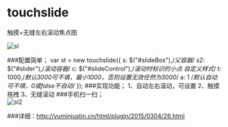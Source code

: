 # touchslide
触摸+无缝左右滚动焦点图

![sl](http://yuminjustin.cn/uploadfile/2015/0304/thumb_679_482_20150304033452177.jpg "sl") 

###配置简单；
        var st = new touchslide({
           s: $("#slideBox"),/*父容器*/
           s2: $("#slider"),/*滚动容器*/
           c: $("#slideControl"),/*滚动时标识的小点 自定义样式*/
           t: 1000,/*默认3000可不填，最小1000，否则设置无效任然为3000*/
           a: 1 /*默认自动可不填，0或false不自动*/
       });
###实现功能；
         1、自动左右滚动，可设置
         2、触摸拖拽
         3、无缝滚动
###手机扫一扫；       
![sl2](http://yuminjustin.cn/uploadfile/2015/0304/20150304035710520.jpg "sl2") 

###详细：http://yuminjustin.cn/html/plugin/2015/0304/26.html
